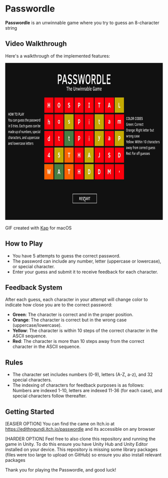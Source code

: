 # Passwordle
**Passwordle** is an unwinnable game where you try to guess an 8-character string

## Video Walkthrough
Here's a walkthrough of the implemented features:

<img src='https://raw.githubusercontent.com/edithngundi/Passwordle/main/passwordle.gif' title='Video Walkthrough' width='900' height='500' alt='Video Walkthrough' />

GIF created with [Kap](https://getkap.co/) for macOS

## How to Play
- You have 5 attempts to guess the correct password.
- The password can include any number, letter (uppercase or lowercase), or special character.
- Enter your guess and submit it to receive feedback for each character.

## Feedback System
After each guess, each character in your attempt will change color to indicate how close you are to the correct password:
- **Green**: The character is correct and in the proper position.
- **Orange**: The character is correct but in the wrong case (uppercase/lowercase).
- **Yellow**: The character is within 10 steps of the correct character in the ASCII sequence.
- **Red**: The character is more than 10 steps away from the correct character in the ASCII sequence.

## Rules
- The character set includes numbers (0-9), letters (A-Z, a-z), and 32 special characters.
- The indexing of characters for feedback purposes is as follows: Numbers are indexed 1-10, letters are indexed 11-36 (for each case), and special characters follow thereafter.

## Getting Started
[EASIER OPTION] You can find the came on Itch.io at https://edithngundi.itch.io/passwordle and its accessible on any browser

[HARDER OPTION] Feel free to also clone this repository and running the game in Unity. To do this ensure you have Unity Hub and Unity Editor installed on your device. This repository is missing some library packages (files were too large to upload on GitHub) so ensure you also install relevant packages

Thank you for playing the Passwordle, and good luck!
